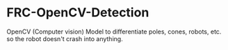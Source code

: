 # FRC-OpenCV-Detection
OpenCV (Computer vision) Model to differentiate poles, cones, robots, etc. so the robot doesn't crash into anything.
